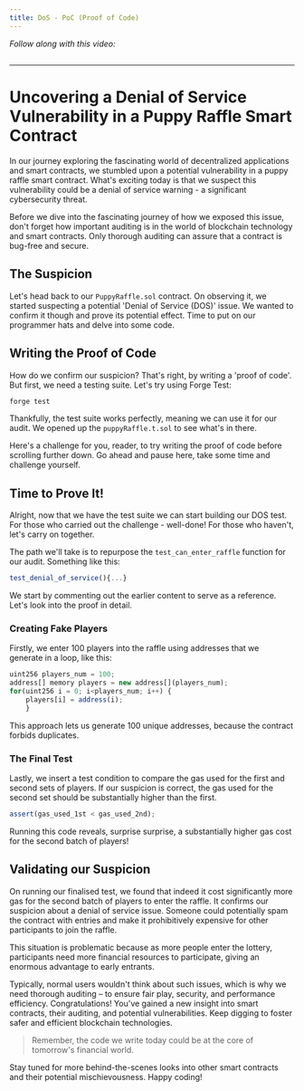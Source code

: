 ```yaml
---
title: DoS - PoC (Proof of Code)
---
```


_Follow along with this video:_

## 

---

# Uncovering a Denial of Service Vulnerability in a Puppy Raffle Smart Contract

In our journey exploring the fascinating world of decentralized applications and smart contracts, we stumbled upon a potential vulnerability in a puppy raffle smart contract. What's exciting today is that we suspect this vulnerability could be a denial of service warning - a significant cybersecurity threat.

Before we dive into the fascinating journey of how we exposed this issue, don't forget how important auditing is in the world of blockchain technology and smart contracts. Only thorough auditing can assure that a contract is bug-free and secure.

## The Suspicion

Let's head back to our `PuppyRaffle.sol` contract. On observing it, we started suspecting a potential 'Denial of Service (DOS)' issue. We wanted to confirm it though and prove its potential effect. Time to put on our programmer hats and delve into some code.

## Writing the Proof of Code

How do we confirm our suspicion? That's right, by writing a 'proof of code'. But first, we need a testing suite. Let's try using Forge Test:

```bash
forge test
```

Thankfully, the test suite works perfectly, meaning we can use it for our audit. We opened up the `puppyRaffle.t.sol` to see what's in there.

Here's a challenge for you, reader, to try writing the proof of code before scrolling further down. Go ahead and pause here, take some time and challenge yourself.

## Time to Prove It!

Alright, now that we have the test suite we can start building our DOS test. For those who carried out the challenge - well-done! For those who haven't, let's carry on together.

The path we'll take is to repurpose the `test_can_enter_raffle` function for our audit. Something like this:

```javascript
test_denial_of_service(){...}
```

We start by commenting out the earlier content to serve as a reference. Let's look into the proof in detail.

### Creating Fake Players

Firstly, we enter 100 players into the raffle using addresses that we generate in a loop, like this:

```javascript
uint256 players_num = 100;
address[] memory players = new address[](players_num);
for(uint256 i = 0; i<players_num; i++) {
    players[i] = address(i);
    }
```

This approach lets us generate 100 unique addresses, because the contract forbids duplicates.

### The Final Test

Lastly, we insert a test condition to compare the gas used for the first and second sets of players. If our suspicion is correct, the gas used for the second set should be substantially higher than the first.

```javascript
assert(gas_used_1st < gas_used_2nd);
```

Running this code reveals, surprise surprise, a substantially higher gas cost for the second batch of players!

## Validating our Suspicion

On running our finalised test, we found that indeed it cost significantly more gas for the second batch of players to enter the raffle. It confirms our suspicion about a denial of service issue. Someone could potentially spam the contract with entries and make it prohibitively expensive for other participants to join the raffle.

This situation is problematic because as more people enter the lottery, participants need more financial resources to participate, giving an enormous advantage to early entrants.

Typically, normal users wouldn't think about such issues, which is why we need thorough auditing – to ensure fair play, security, and performance efficiency. Congratulations! You've gained a new insight into smart contracts, their auditing, and potential vulnerabilities. Keep digging to foster safer and efficient blockchain technologies.

> Remember, the code we write today could be at the core of tomorrow's financial world.

Stay tuned for more behind-the-scenes looks into other smart contracts and their potential mischievousness. Happy coding!
